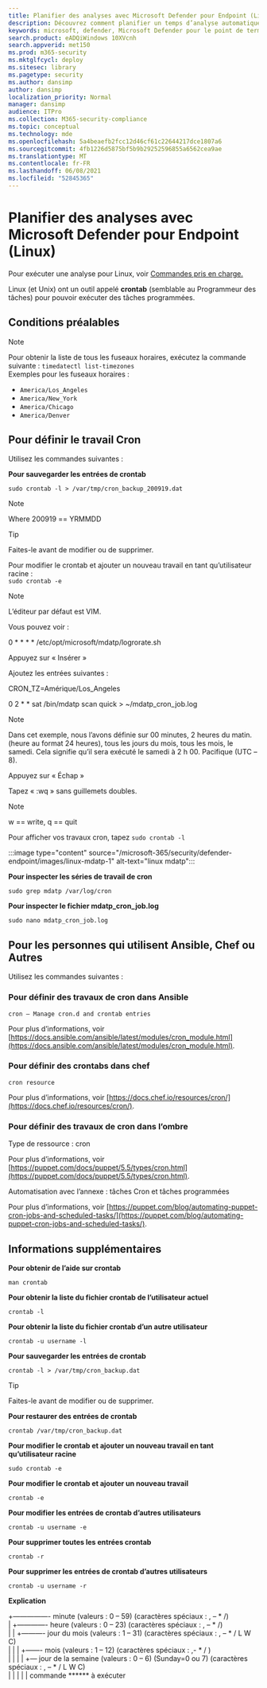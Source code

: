 ```yaml
---
title: Planifier des analyses avec Microsoft Defender pour Endpoint (Linux)
description: Découvrez comment planifier un temps d’analyse automatique pour Microsoft Defender pour Endpoint (Linux) afin de mieux protéger les ressources de votre organisation.
keywords: microsoft, defender, Microsoft Defender pour le point de terminaison, linux, analyses, antivirus, microsoft defender pour point de terminaison (linux)
search.product: eADQiWindows 10XVcnh
search.appverid: met150
ms.prod: m365-security
ms.mktglfcycl: deploy
ms.sitesec: library
ms.pagetype: security
ms.author: dansimp
author: dansimp
localization_priority: Normal
manager: dansimp
audience: ITPro
ms.collection: M365-security-compliance
ms.topic: conceptual
ms.technology: mde
ms.openlocfilehash: 5a4beaefb2fcc12d46cf61c22644217dce1807a6
ms.sourcegitcommit: 4fb1226d5875bf5b9b29252596855a6562cea9ae
ms.translationtype: MT
ms.contentlocale: fr-FR
ms.lasthandoff: 06/08/2021
ms.locfileid: "52845365"
---
```

# <a name="schedule-scans-with-microsoft-defender-for-endpoint-linux"></a>Planifier des analyses avec Microsoft Defender pour Endpoint (Linux)

Pour exécuter une analyse pour Linux, voir [Commandes pris en charge.](/microsoft-365/security/defender-endpoint/linux-resources#supported-commands)

Linux (et Unix) ont un outil appelé **crontab** (semblable au Programmeur des tâches) pour pouvoir exécuter des tâches programmées.

## <a name="pre-requisite"></a>Conditions préalables

> [!NOTE]
> Pour obtenir la liste de tous les fuseaux horaires, exécutez la commande suivante : `timedatectl list-timezones`<br>
> Exemples pour les fuseaux horaires :
> - `America/Los_Angeles`
> - `America/New_York`
> - `America/Chicago`
> - `America/Denver`

## <a name="to-set-the-cron-job"></a>Pour définir le travail Cron
Utilisez les commandes suivantes :

**Pour sauvegarder les entrées de crontab**

`sudo crontab -l > /var/tmp/cron_backup_200919.dat`

> [!NOTE]
> Where 200919 == YRMMDD

> [!TIP]
> Faites-le avant de modifier ou de supprimer. <br>

Pour modifier le crontab et ajouter un nouveau travail en tant qu’utilisateur racine : <br>
`sudo crontab -e`

> [!NOTE]
> L’éditeur par défaut est VIM.

Vous pouvez voir :

0 * * * * /etc/opt/microsoft/mdatp/logrorate.sh

Appuyez sur « Insérer »

Ajoutez les entrées suivantes :

CRON_TZ=Amérique/Los_Angeles

0 2 * * sat /bin/mdatp scan quick > ~/mdatp_cron_job.log

> [!NOTE]
>Dans cet exemple, nous l’avons définie sur 00 minutes, 2 heures du matin. (heure au format 24 heures), tous les jours du mois, tous les mois, le samedi. Cela signifie qu’il sera exécuté le samedi à 2 h 00. Pacifique (UTC –8).

Appuyez sur « Échap »

Tapez « :wq » sans guillemets doubles.

> [!NOTE]
> w == write, q == quit

Pour afficher vos travaux cron, tapez `sudo crontab -l`

:::image type="content" source="/microsoft-365/security/defender-endpoint/images/linux-mdatp-1" alt-text="linux mdatp":::

**Pour inspecter les séries de travail de cron**

`sudo grep mdatp /var/log/cron`

**Pour inspecter le fichier mdatp_cron_job.log**

`sudo nano mdatp_cron_job.log`

## <a name="for-those-who-use-ansible-chef-or-puppet"></a>Pour les personnes qui utilisent Ansible, Chef ou Autres

Utilisez les commandes suivantes :
### <a name="to-set-cron-jobs-in-ansible"></a>Pour définir des travaux de cron dans Ansible

`cron – Manage cron.d and crontab entries`

Pour plus d’informations, voir [https://docs.ansible.com/ansible/latest/modules/cron_module.html](https://docs.ansible.com/ansible/latest/modules/cron_module.html).

### <a name="to-set-crontabs-in-chef"></a>Pour définir des crontabs dans chef
`cron resource`

Pour plus d’informations, voir [https://docs.chef.io/resources/cron/](https://docs.chef.io/resources/cron/).

### <a name="to-set-cron-jobs-in-puppet"></a>Pour définir des travaux de cron dans l’ombre
Type de ressource : cron

Pour plus d’informations, voir [https://puppet.com/docs/puppet/5.5/types/cron.html](https://puppet.com/docs/puppet/5.5/types/cron.html).

Automatisation avec l’annexe : tâches Cron et tâches programmées

Pour plus d’informations, voir [https://puppet.com/blog/automating-puppet-cron-jobs-and-scheduled-tasks/](https://puppet.com/blog/automating-puppet-cron-jobs-and-scheduled-tasks/).

## <a name="additional-information"></a>Informations supplémentaires

**Pour obtenir de l’aide sur crontab**

`man crontab`

**Pour obtenir la liste du fichier crontab de l’utilisateur actuel**

`crontab -l`

**Pour obtenir la liste du fichier crontab d’un autre utilisateur**

`crontab -u username -l`

**Pour sauvegarder les entrées de crontab**

`crontab -l > /var/tmp/cron_backup.dat`

> [!TIP]
> Faites-le avant de modifier ou de supprimer. <br>

**Pour restaurer des entrées de crontab**

`crontab /var/tmp/cron_backup.dat`

**Pour modifier le crontab et ajouter un nouveau travail en tant qu’utilisateur racine**

`sudo crontab -e`

**Pour modifier le crontab et ajouter un nouveau travail**

`crontab -e`

**Pour modifier les entrées de crontab d’autres utilisateurs**

`crontab -u username -e`

**Pour supprimer toutes les entrées crontab**

`crontab -r`

**Pour supprimer les entrées de crontab d’autres utilisateurs**

`crontab -u username -r`

**Explication**

+—————- minute (valeurs : 0 – 59) (caractères spéciaux : , – * /)  <br>
| +————- heure (valeurs : 0 – 23) (caractères spéciaux : , – * /) <br>
| | +———- jour du mois (valeurs : 1 – 31) (caractères spéciaux : , – * / L W C)  <br>
| | | +——- mois (valeurs : 1 – 12) (caractères spéciaux : ,- * / )  <br>
| | | | +— jour de la semaine (valeurs : 0 – 6) (Sunday=0 ou 7) (caractères spéciaux : , – * / L W C) <br>
| | | | | commande ****** à exécuter


